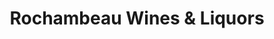 ---
title: "Rochambeau Wines & Liquors"
url: /dobbs-ferry/rochambeau-wines-und-liquors/
shop: Spirituosen
---